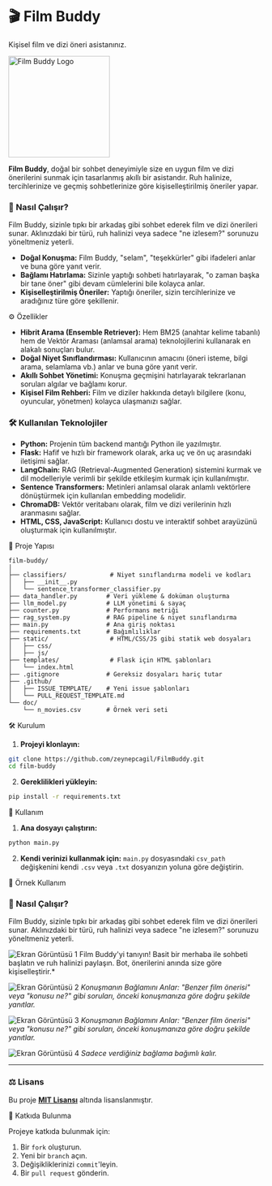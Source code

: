 # 🎬 Film Buddy

Kişisel film ve dizi öneri asistanınız.

<img src="assets/film_buddy_logo.png" alt="Film Buddy Logo" width="200"/>

**Film Buddy**, doğal bir sohbet deneyimiyle size en uygun film ve dizi önerilerini sunmak için tasarlanmış akıllı bir asistandır. Ruh halinize, tercihlerinize ve geçmiş sohbetlerinize göre kişiselleştirilmiş öneriler yapar.

### 🤖 Nasıl Çalışır?

Film Buddy, sizinle tıpkı bir arkadaş gibi sohbet ederek film ve dizi önerileri sunar. Aklınızdaki bir türü, ruh halinizi veya sadece "ne izlesem?" sorunuzu yöneltmeniz yeterli.

* **Doğal Konuşma:** Film Buddy, "selam", "teşekkürler" gibi ifadeleri anlar ve buna göre yanıt verir.
* **Bağlamı Hatırlama:** Sizinle yaptığı sohbeti hatırlayarak, "o zaman başka bir tane öner" gibi devam cümlelerini bile kolayca anlar.
* **Kişiselleştirilmiş Öneriler:** Yaptığı öneriler, sizin tercihlerinize ve aradığınız türe göre şekillenir.

⚙️ Özellikler
- **Hibrit Arama (Ensemble Retriever):** Hem BM25 (anahtar kelime tabanlı) hem de Vektör Araması (anlamsal arama) teknolojilerini kullanarak en alakalı sonuçları bulur.
- **Doğal Niyet Sınıflandırması:** Kullanıcının amacını (öneri isteme, bilgi arama, selamlama vb.) anlar ve buna göre yanıt verir.
- **Akıllı Sohbet Yönetimi:** Konuşma geçmişini hatırlayarak tekrarlanan soruları algılar ve bağlamı korur.
- **Kişisel Film Rehberi:** Film ve diziler hakkında detaylı bilgilere (konu, oyuncular, yönetmen) kolayca ulaşmanızı sağlar.

### 🛠️ Kullanılan Teknolojiler

* **Python:** Projenin tüm backend mantığı Python ile yazılmıştır.
* **Flask:** Hafif ve hızlı bir framework olarak, arka uç ve ön uç arasındaki iletişimi sağlar.
* **LangChain:** RAG (Retrieval-Augmented Generation) sistemini kurmak ve dil modelleriyle verimli bir şekilde etkileşim kurmak için kullanılmıştır.
* **Sentence Transformers:** Metinleri anlamsal olarak anlamlı vektörlere dönüştürmek için kullanılan embedding modelidir.
* **ChromaDB:** Vektör veritabanı olarak, film ve dizi verilerinin hızlı aranmasını sağlar.
* **HTML, CSS, JavaScript:** Kullanıcı dostu ve interaktif sohbet arayüzünü oluşturmak için kullanılmıştır.

📂 Proje Yapısı

```
film-buddy/
│
├── classifiers/            # Niyet sınıflandırma modeli ve kodları
│   ├── __init__.py
│   └── sentence_transformer_classifier.py
├── data_handler.py        # Veri yükleme & doküman oluşturma
├── llm_model.py           # LLM yönetimi & sayaç
├── counter.py             # Performans metriği
├── rag_system.py          # RAG pipeline & niyet sınıflandırma
├── main.py                # Ana giriş noktası
├── requirements.txt       # Bağımlılıklar
├── static/                 # HTML/CSS/JS gibi statik web dosyaları
│   ├── css/
│   ├── js/
├── templates/              # Flask için HTML şablonları
│   └── index.html
├── .gitignore             # Gereksiz dosyaları hariç tutar
├── .github/
│   ├── ISSUE_TEMPLATE/    # Yeni issue şablonları
│   └── PULL_REQUEST_TEMPLATE.md
└── doc/
    └── n_movies.csv       # Örnek veri seti
```

🛠 Kurulum

1. **Projeyi klonlayın:**
```bash
git clone https://github.com/zeynepcagil/FilmBuddy.git
cd film-buddy
```

2. **Gereklilikleri yükleyin:**
```bash
pip install -r requirements.txt
```

🚀 Kullanım

1. **Ana dosyayı çalıştırın:**
```bash
python main.py
```

2. **Kendi verinizi kullanmak için:** `main.py` dosyasındaki `csv_path` değişkenini kendi `.csv` veya `.txt` dosyanızın yoluna göre değiştirin.

📌 Örnek Kullanım


### 🤖 Nasıl Çalışır?

Film Buddy, sizinle tıpkı bir arkadaş gibi sohbet ederek film ve dizi önerileri sunar. Aklınızdaki bir türü, ruh halinizi veya sadece "ne izlesem?" sorunuzu yöneltmeniz yeterli.

![Ekran Görüntüsü 1](screenshots/screenshots-1.png)
Film Buddy'yi tanıyın! Basit bir merhaba ile sohbeti başlatın ve ruh halinizi paylaşın. Bot, önerilerini anında size göre kişiselleştirir.*

![Ekran Görüntüsü 2](screenshots/screenshots-2.png)
*Konuşmanın Bağlamını Anlar: "Benzer film önerisi" veya "konusu ne?" gibi soruları, önceki konuşmanıza göre doğru şekilde yanıtlar.*

![Ekran Görüntüsü 3](screenshots/screenshots-4.png)
*Konuşmanın Bağlamını Anlar: "Benzer film önerisi" veya "konusu ne?" gibi soruları, önceki konuşmanıza göre doğru şekilde yanıtlar.*

![Ekran Görüntüsü 4](screenshots/screenshots-3.png)
*Sadece verdiğiniz bağlama bağımlı kalır.*

---
### ⚖️ Lisans

Bu proje **[MIT Lisansı](LICENSE)** altında lisanslanmıştır.

🤝 Katkıda Bulunma

Projeye katkıda bulunmak için:
1. Bir `fork` oluşturun.
2. Yeni bir `branch` açın.
3. Değişikliklerinizi `commit`'leyin.
4. Bir `pull request` gönderin.
